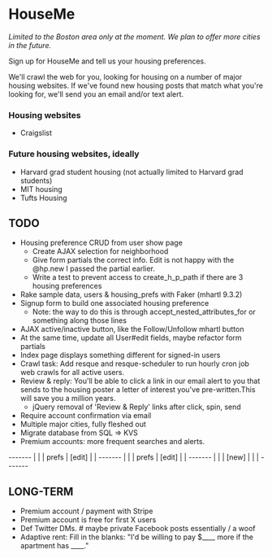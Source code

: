 HouseMe
=======

*Limited to the Boston area only at the moment. We plan to offer more cities in the future.*

Sign up for HouseMe and tell us your housing preferences.  

We'll crawl the web for you, looking for housing on a number of major housing websites. If we've found new housing posts that match what you're looking for, we'll send you an email and/or text alert.

### Housing websites
+ Craigslist

### Future housing websites, ideally
+ Harvard grad student housing (not actually limited to Harvard grad students)
+ MIT housing
+ Tufts Housing


TODO
----
+ Housing preference CRUD from user show page
    + Create AJAX selection for neighborhood
    + Give form partials the correct info. Edit is not happy with the @hp.new I passed the partial earlier.
    + Write a test to prevent access to create_h_p_path if
      there are 3 housing preferences
+ Rake sample data, users & housing_prefs with Faker (mhartl 9.3.2)
+ Signup form to build one associated housing preference
  + Note: the way to do this is through accept_nested_attributes_for or
    something along those lines
+ AJAX active/inactive button, like the Follow/Unfollow mhartl button
+ At the same time, update all User#edit fields, maybe refactor form partials
+ Index page displays something different for signed-in users
+ Crawl task: Add resque and resque-scheduler to run hourly cron job web crawls for all active users.
+ Review & reply: You'll be able to click a link in our email alert to you that sends to the housing poster a letter of interest you've pre-written.This will save you a million years.
  + jQuery removal of 'Review & Reply' links after click, spin, send
+ Require account confirmation via email
+ Multiple major cities, fully fleshed out
+ Migrate database from SQL => KVS
+ Premium accounts: more frequent searches and alerts.

*-------*
|       |
| prefs |  [edit]
|       |
*-------*
|       |
| prefs |  [edit]
|       |
*-------*
|       |
| [new] |
|       |
*-------*

LONG-TERM
---------
+ Premium account / payment with Stripe
+ Premium account is free for first X users
+ Def Twitter DMs. # maybe private Facebook posts essentially / a woof
+ Adaptive rent: Fill in the blanks: "I'd be willing to pay $____ more if the apartment has ____."
